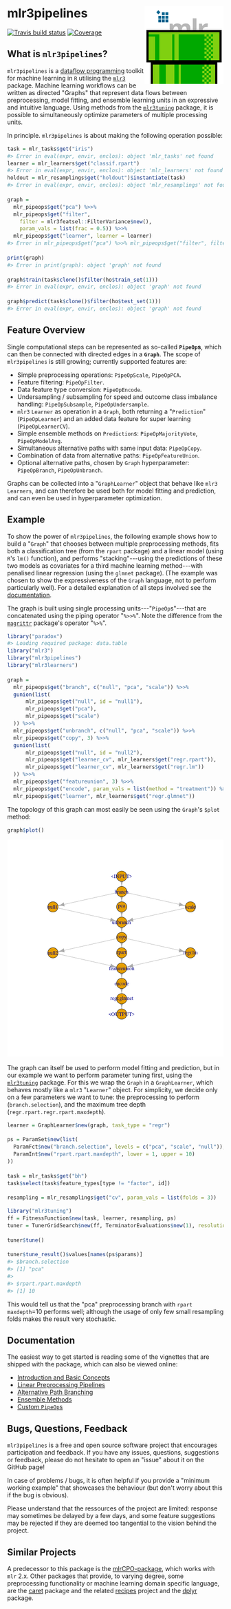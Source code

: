# mlr3pipelines <img src="man/figures/logo.png" align="right" />

[![Travis build status](https://travis-ci.com/mlr-org/mlr3pipelines.svg?branch=master)](https://travis-ci.com/mlr-org/mlr3pipelines)
[![Coverage](https://codecov.io/github/mlr-org/mlr3pipelines/branch/master/graphs/badge.svg)](https://codecov.io/github/mlr-org/mlr3pipelines)



## What is `mlr3pipelines`?

`mlr3pipelines` is a [dataflow programming](https://en.wikipedia.org/wiki/Dataflow_programming) toolkit for machine learning in `R` utilising the [`mlr3`](https://github.com/mlr-org/mlr3) package. Machine learning workflows can be written as directed "Graphs" that represent data flows between preprocessing, model fitting, and ensemble learning units in an expressive and intuitive language. Using methods from the [`mlr3tuning`](https://github.com/mlr-org/mlr3tuning) package, it is possible to simultaneously optimize parameters of multiple processing units.

In principle. `mlr3pipelines` is about making the following operation possible:

```r
task = mlr_tasks$get("iris")
#> Error in eval(expr, envir, enclos): object 'mlr_tasks' not found
learner = mlr_learners$get("classif.rpart")
#> Error in eval(expr, envir, enclos): object 'mlr_learners' not found
holdout = mlr_resamplings$get("holdout")$instantiate(task)
#> Error in eval(expr, envir, enclos): object 'mlr_resamplings' not found

graph =
  mlr_pipeops$get("pca") %>>%
  mlr_pipeops$get("filter",
    filter = mlr3featsel::FilterVariance$new(),
    param_vals = list(frac = 0.5)) %>>%
  mlr_pipeops$get("learner", learner = learner)
#> Error in mlr_pipeops$get("pca") %>>% mlr_pipeops$get("filter", filter = mlr3featsel::FilterVariance$new(), : could not find function "%>>%"

print(graph)
#> Error in print(graph): object 'graph' not found

graph$train(task$clone()$filter(ho$train_set(1)))
#> Error in eval(expr, envir, enclos): object 'graph' not found

graph$predict(task$clone()$filter(ho$test_set(1)))
#> Error in eval(expr, envir, enclos): object 'graph' not found
```

## Feature Overview

Single computational steps can be represented as so-called **`PipeOp`s**, which can then be connected with directed edges in a **`Graph`**. The scope of `mlr3pipelines` is still growing; currently supported features are:

* Simple preprocessing operations: `PipeOpScale`, `PipeOpPCA`.
* Feature filtering: `PipeOpFilter`.
* Data feature type conversion: `PipeOpEncode`.
* Undersampling / subsampling for speed and outcome class imbalance handling: `PipeOpSubsample`, `PipeOpUndersample`.
* `mlr3` `Learner` as operation in a `Graph`, both returning a "`Prediction`" (`PipeOpLearner`) and an added data feature for super learning (`PipeOpLearnerCV`).
* Simple ensemble methods on `Prediction`s: `PipeOpMajorityVote`, `PipeOpModelAvg`.
* Simultaneous alternative paths with same input data: `PipeOpCopy`.
* Combination of data from alternative paths: `PipeOpFeatureUnion`.
* Optional alternative paths, chosen by `Graph` hyperparameter: `PipeOpBranch`, `PipeOpUnbranch`.

Graphs can be collected into a "`GraphLearner`" object that behave like `mlr3` `Learners`, and can therefore be used both for model fitting and prediction, and can even be used in hyperparameter optimization.

## Example

To show the power of `mlr3pipelines`, the following example shows how to build a "`Graph`" that chooses between multiple preprocessing methods, fits both a classification tree (from the `rpart` package) and a linear model (using `R`'s `lm()` function), and performs "stacking"---using the predictions of these two models as covariates for a third machine learning method---with penalised linear regression (using the `glmnet` package). (The example was chosen to show the expressiveness of the `Graph` language, not to perform particularly well). For a detailed explanation of all steps involved see the [documentation](documentation).

The graph is built using single processing units---"`PipeOp`s"---that are concatenated using the piping operator "`%>>%`". Note the difference from the [`magrittr`](https://github.com/tidyverse/magrittr) package's operator "`%>%`".

```r
library("paradox")
#> Loading required package: data.table
library("mlr3")
library("mlr3pipelines")
library("mlr3learners")

graph =
  mlr_pipeops$get("branch", c("null", "pca", "scale")) %>>%
  gunion(list(
      mlr_pipeops$get("null", id = "null1"),
      mlr_pipeops$get("pca"),
      mlr_pipeops$get("scale")
  )) %>>%
  mlr_pipeops$get("unbranch", c("null", "pca", "scale")) %>>%
  mlr_pipeops$get("copy", 3) %>>%
  gunion(list(
      mlr_pipeops$get("null", id = "null2"),
      mlr_pipeops$get("learner_cv", mlr_learners$get("regr.rpart")),
      mlr_pipeops$get("learner_cv", mlr_learners$get("regr.lm"))
  )) %>>%
  mlr_pipeops$get("featureunion", 3) %>>%
  mlr_pipeops$get("encode", param_vals = list(method = "treatment")) %>>%
  mlr_pipeops$get("learner", mlr_learners$get("regr.glmnet"))
```
The topology of this graph can most easily be seen using the `Graph`'s `$plot` method:

```r
graph$plot()
```

![plot of chunk graphplot](figure/graphplot-1.png)

The graph can itself be used to perform model fitting and prediction, but in our example we want to perform parameter tuning first, using the [`mlr3tuning`](https://github.com/mlr-org/mlr3tuning) package. For this we wrap the `Graph` in a `GraphLearner`, which behaves mostly like
a `mlr3` "`Learner`" object. For simplicity, we decide only on a few parameters we want to tune: the preprocessing to perform (`branch.selection`), and the maximum tree depth (`regr.rpart.regr.rpart.maxdepth`).

```r
learner = GraphLearner$new(graph, task_type = "regr")

ps = ParamSet$new(list(
  ParamFct$new("branch.selection", levels = c("pca", "scale", "null")),
  ParamInt$new("rpart.rpart.maxdepth", lower = 1, upper = 10)
))

task = mlr_tasks$get("bh")
task$select(task$feature_types[type != "factor", id])

resampling = mlr_resamplings$get("cv", param_vals = list(folds = 3))
```


```r
library("mlr3tuning")
ff = FitnessFunction$new(task, learner, resampling, ps)
tuner = TunerGridSearch$new(ff, TerminatorEvaluations$new(1), resolution = 3)

tuner$tune()

tuner$tune_result()$values[names(ps$params)]
#> $branch.selection
#> [1] "pca"
#> 
#> $rpart.rpart.maxdepth
#> [1] 10
```

This would tell us that the "pca" preprocessing branch with `rpart` `maxdepth`=10 performs well; although the usage of only few small resampling folds makes the result very stochastic.

## Documentation

The easiest way to get started is reading some of the vignettes that are shipped with the package, which can also be viewed online:

* [Introduction and Basic Concepts](https://mlr-org.github.io/mlr3pipelines/articles/basic_concepts.html)
* [Linear Preprocessing Pipelines](https://mlr-org.github.io/mlr3pipelines/articles/a_simple_pipeline.html)
* [Alternative Path Branching](https://mlr-org.github.io/mlr3pipelines/articles/branching.html)
* [Ensemble Methods](https://mlr-org.github.io/mlr3pipelines/articles/stacking_and_bagging.html)
* [Custom `PipeOp`s](https://mlr-org.github.io/mlr3pipelines/articles/create_a_custom_pipeop.html)

## Bugs, Questions, Feedback

`mlr3pipelines` is a free and open source software project that encourages participation and feedback. If you have any issues, questions, suggestions or feedback, please do not hesitate to open an "issue" about it on the GitHub page!

In case of problems / bugs, it is often helpful if you provide a "minimum working example" that showcases the behaviour (but don't worry about this if the bug is obvious).

Please understand that the ressources of the project are limited: response may sometimes be delayed by a few days, and some feature suggestions may be rejected if they are deemed too tangential to the vision behind the project.

## Similar Projects

A predecessor to this package is the [mlrCPO-package](https://github.com/mlr-org/mlrCPO), which works with `mlr` 2.x. Other packages that provide, to varying degree, some preprocessing functionality or machine learning domain specific language, are the [caret](https://github.com/topepo/caret) package and the related [recipes](https://tidymodels.github.io/recipes/) project and the [dplyr](https://github.com/tidyverse/dplyr) package.
